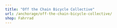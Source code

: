 ```yaml
---
title: "Off the Chain Bicycle Collective"
url: /anchorage/off-the-chain-bicycle-collective/
shop: Fahrrad
---
```

